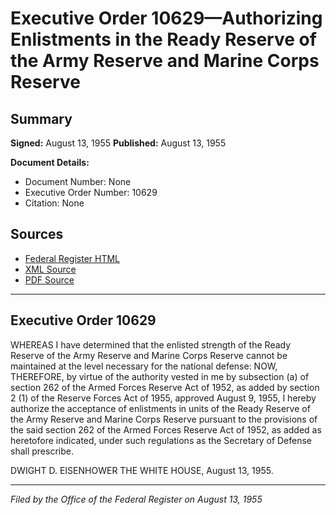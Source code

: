 # Executive Order 10629—Authorizing Enlistments in the Ready Reserve of the Army Reserve and Marine Corps Reserve

## Summary

**Signed:** August 13, 1955
**Published:** August 13, 1955

**Document Details:**
- Document Number: None
- Executive Order Number: 10629
- Citation: None

## Sources
- [Federal Register HTML](https://www.presidency.ucsb.edu/documents/executive-order-10629-authorizing-enlistments-the-ready-reserve-the-army-reserve-and)
- [XML Source](None)
- [PDF Source](None)

---

## Executive Order 10629

WHEREAS I have determined that the enlisted strength of the Ready Reserve of the Army Reserve and Marine Corps Reserve cannot be maintained at the level necessary for the national defense:
NOW, THEREFORE, by virtue of the authority vested in me by subsection (a) of section 262 of the Armed Forces Reserve Act of 1952, as added by section 2 (1) of the Reserve Forces Act of 1955, approved August 9, 1955, I hereby authorize the acceptance of enlistments in units of the Ready Reserve of the Army Reserve and Marine Corps Reserve pursuant to the provisions of the said section 262 of the Armed Forces Reserve Act of 1952, as added as heretofore indicated, under such regulations as the Secretary of Defense shall prescribe.

DWIGHT D. EISENHOWER
THE WHITE HOUSE,
August 13, 1955.

---

*Filed by the Office of the Federal Register on August 13, 1955*

